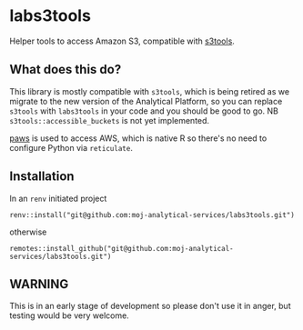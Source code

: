 # labs3tools

Helper tools to access Amazon S3, compatible with 
[s3tools](https://github.com/moj-analytical-services/s3tools).

## What does this do?
This library is mostly compatible with `s3tools`, which is being retired as we
migrate to the new version of the Analytical Platform, so you can replace 
`s3tools` with `labs3tools` in your code and you should be good to go. 
NB `s3tools::accessible_buckets` is not yet implemented.

[paws](https://paws-r.github.io/) is used to access AWS, which is native R so
there's no need to configure Python via `reticulate`.

## Installation
In an `renv` initiated project
```
renv::install("git@github.com:moj-analytical-services/labs3tools.git")
```
otherwise
```
remotes::install_github("git@github.com:moj-analytical-services/labs3tools.git")
```

## WARNING
This is in an early stage of development so please don't use it in anger,
but testing would be very welcome.
